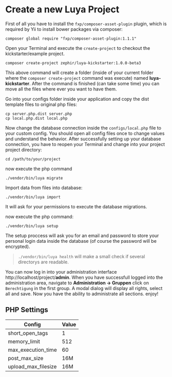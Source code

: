 Create a new Luya Project
================

First of all you have to install the `fxp/composer-asset-plugin` plugin, which is required by Yii to install bower packages via composer:

```
composer global require "fxp/composer-asset-plugin:1.1.1"
```

Open your Terminal and execute the `create-project` to checkout the kickstarter/example project. 

```
composer create-project zephir/luya-kickstarter:1.0.0-beta3
```

This above command will create a folder (inside of your current folder where the `composer create-project` command was execute) named __luya-kickstarter__. After the command is finished (can take some time) you can move all the files where ever you want to have them.

Go into your configs folder inside your application and copy the dist template files to original php files:

```
cp server.php.dist server.php
cp local.php.dist local.php
```

Now change the database connection inside the `configs/local.php` file to your custom config. You should open all config files once to change values and understand the behavior. After successfully setting up your database connection, you have to reopen your Terminal and change into your project project directory:

```
cd /path/to/your/project
```

now execute the php command

```
./vendor/bin/luya migrate
```

Import data from files into database:

```
./vendor/bin/luya import
```

It will ask for your permissions to execute the database migrations.

now execute the php command:

```
./vendor/bin/luya setup
```

The setup proccess will ask you for an email and password to store your personal login data inside the database (of course the password will be encrypted).

> `./vendor/bin/luya health` will make a small check if several directorys are readable.

You can now log in into your administration interface http://localhost/project/__admin__. When you have successfull logged into the administration area, navigate to __Administration -> Gruppen__ click on `Berechtigung` in the first group. A modal dialog will display all rights, select all and save. Now you have the ability to administrate all sections. enjoy! 

PHP Settings
------------

|Config |Value
|--- |----
|short_open_tags | 1
|memory_limit |512
|max_execution_time|60
|post_max_size|16M
|upload_max_filesize|16M